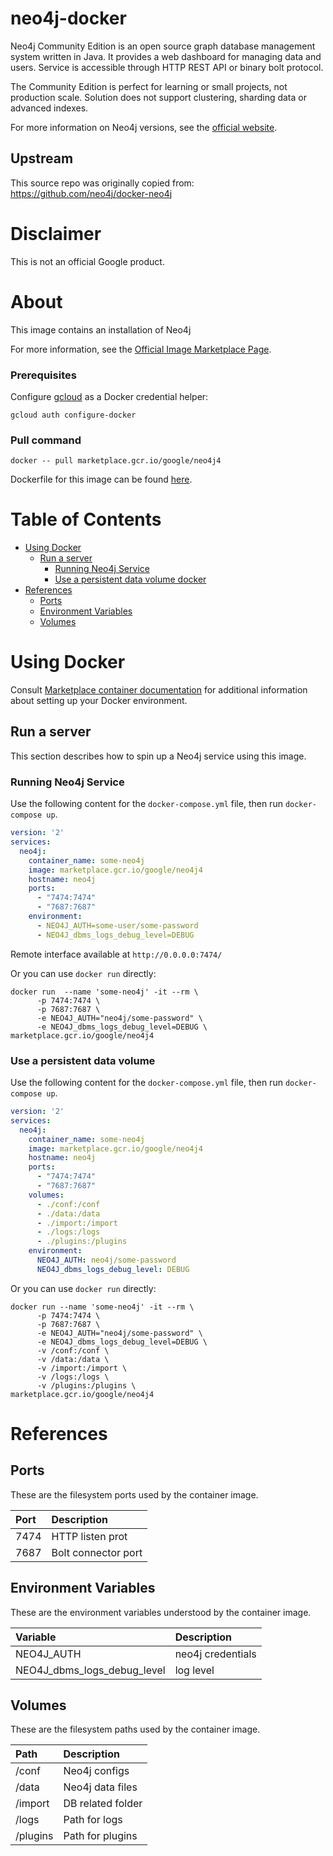 neo4j-docker
============

Neo4j Community Edition is an open source graph database management system written in Java.
It provides a web dashboard for managing data and users.
Service is accessible through HTTP REST API or binary bolt protocol.

The Community Edition is perfect for learning or small projects, not production scale.
Solution does not support clustering, sharding data or advanced indexes.

For more information on Neo4j versions, see the [official website](https://neo4j.com/subscriptions/#editions).

## Upstream

This source repo was originally copied from: https://github.com/neo4j/docker-neo4j

# Disclaimer

This is not an official Google product.

# <a name="about"></a>About

This image contains an installation of Neo4j

For more information, see the
[Official Image Marketplace Page](https://console.cloud.google.com/marketplace/product/google/neo4j4).

### Prerequisites

Configure [gcloud](https://cloud.google.com/sdk/gcloud/) as a Docker credential helper:

```shell
gcloud auth configure-docker
```
### Pull command

```shell
docker -- pull marketplace.gcr.io/google/neo4j4
```
Dockerfile for this image can be found [here](https://github.com/GoogleCloudPlatform/click-to-deploy/tree/master/docker/neo4j/4/debian9/4.3).

# <a name="table-of-contents"></a>Table of Contents

* [Using Docker](#using-docker)
  * [Run a server](#run-a-Neo4j-server-docker)
    * [Running Neo4j Service](#running-Neo4j-service)
    * [Use a persistent data volume docker](#use-a-persistent-data-volume)
* [References](#references)
  * [Ports](#references-ports)
  * [Environment Variables](#references-environment-variables)
  * [Volumes](#references-volumes)

# <a name="using-docker"></a>Using Docker

Consult [Marketplace container documentation](https://cloud.google.com/marketplace/docs/container-images)
for additional information about setting up your Docker environment.

## <a name="run-a-Neo4j-server-docker"></a>Run a server

This section describes how to spin up a Neo4j service using this image.

### <a name="running-Neo4j-service"></a>Running Neo4j Service

Use the following content for the `docker-compose.yml` file, then run `docker-compose up`.

```yaml
version: '2'
services:
  neo4j:
    container_name: some-neo4j
    image: marketplace.gcr.io/google/neo4j4
    hostname: neo4j
    ports:
      - "7474:7474"
      - "7687:7687"
    environment:
      - NEO4J_AUTH=some-user/some-password
      - NEO4J_dbms_logs_debug_level=DEBUG 
```
Remote interface available at `http://0.0.0.0:7474/` 
 
Or you can use `docker run` directly:
 
```shell
docker run  --name 'some-neo4j' -it --rm \
      -p 7474:7474 \
      -p 7687:7687 \
      -e NEO4J_AUTH="neo4j/some-password" \
      -e NEO4J_dbms_logs_debug_level=DEBUG \
marketplace.gcr.io/google/neo4j4
```
    
### <a name="use-a-persistent-data-volume-docker"></a>Use a persistent data volume
   
Use the following content for the `docker-compose.yml` file, then run `docker-compose up`.
   
```yaml
version: '2'
services:
  neo4j:
    container_name: some-neo4j
    image: marketplace.gcr.io/google/neo4j4
    hostname: neo4j
    ports:
      - "7474:7474"
      - "7687:7687"
    volumes:
      - ./conf:/conf
      - ./data:/data
      - ./import:/import
      - ./logs:/logs
      - ./plugins:/plugins
    environment:
      NEO4J_AUTH: neo4j/some-password
      NEO4J_dbms_logs_debug_level: DEBUG
```
 
Or you can use `docker run` directly:
  
```shell
docker run --name 'some-neo4j' -it --rm \
      -p 7474:7474 \
      -p 7687:7687 \
      -e NEO4J_AUTH="neo4j/some-password" \
      -e NEO4J_dbms_logs_debug_level=DEBUG \
      -v /conf:/conf \
      -v /data:/data \
      -v /import:/import \
      -v /logs:/logs \
      -v /plugins:/plugins \
marketplace.gcr.io/google/neo4j4
```
 
# <a name="references"></a>References

## <a name="references-ports"></a>Ports

These are the filesystem ports used by the container image.
 
| **Port** | **Description** |
|:---------|:----------------|
|7474|HTTP listen prot |
|7687|Bolt connector port |

## <a name="references-environment-variables"></a>Environment Variables

These are the environment variables understood by the container image.

| **Variable** | **Description** |
|:-------------|:----------------|
|NEO4J_AUTH| neo4j credentials|
|NEO4J_dbms_logs_debug_level| log level|
 
## <a name="references-volumes"></a>Volumes

These are the filesystem paths used by the container image.

| **Path** | **Description** |
|:---------|:----------------|
|/conf| Neo4j configs |
|/data| Neo4j data files |
|/import| DB related folder |
|/logs| Path for logs |
|/plugins| Path for plugins |
 
